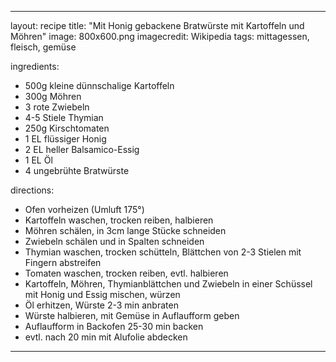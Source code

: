 ---

layout: recipe
title:  "Mit Honig gebackene Bratwürste mit Kartoffeln und Möhren"
image: 800x600.png
imagecredit: Wikipedia
tags: mittagessen, fleisch, gemüse

ingredients:
- 500g kleine dünnschalige Kartoffeln
- 300g Möhren
- 3 rote Zwiebeln
- 4-5 Stiele Thymian
- 250g Kirschtomaten
- 1 EL flüssiger Honig
- 2 EL heller Balsamico-Essig
- 1 EL Öl
- 4 ungebrühte Bratwürste

directions:
- Ofen vorheizen (Umluft 175°)
- Kartoffeln waschen, trocken reiben, halbieren
- Möhren schälen, in 3cm lange Stücke schneiden
- Zwiebeln schälen und in Spalten schneiden
- Thymian waschen, trocken schütteln, Blättchen von 2-3 Stielen mit Fingern abstreifen
- Tomaten waschen, trocken reiben, evtl. halbieren
- Kartoffeln, Möhren, Thymianblättchen und Zwiebeln in einer Schüssel mit Honig und Essig mischen, würzen
- Öl erhitzen, Würste 2-3 min anbraten
- Würste halbieren, mit Gemüse in Auflaufform geben
- Auflaufform in Backofen 25-30 min backen
- evtl. nach 20 min mit Alufolie abdecken

---